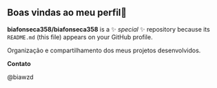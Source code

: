 ## Boas vindas ao meu perfil👋
**biafonseca358/biafonseca358** is a ✨ _special_ ✨ repository because its `README.md` (this file) appears on your GitHub profile.

Organização e compartilhamento dos meus projetos desenvolvidos.

**Contato**

@biawzd 

